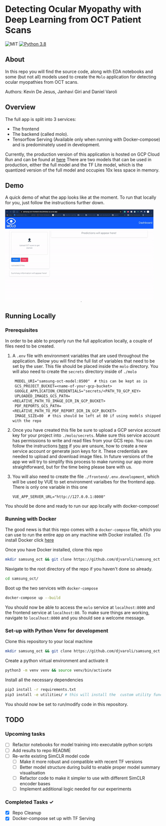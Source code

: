 # Detecting Ocular Myopathy with Deep Learning from OCT Patient Scans

![MIT](https://img.shields.io/github/license/djvaroli/samsung_oct)
[![Python 3.8](https://img.shields.io/badge/python-3.8-blue.svg)](https://www.python.org/downloads/release/python-380/)


## About
In this repo you will find the source code, along with EDA notebooks and some (but not all) models used to create the `Molo` application for detecting ocular myopathies from OCT scans.

Authors: Kevin De Jesus, Janhavi Giri and Daniel Varoli

## Overview
The full app is split into 3 services:

* The frontend
* The backend (called molo). 
* Tensorflow Serving (Available only when running with Docker-compose) and is predominately used in development.

Currently, the production version of this application is hosted on GCP Cloud Run and can be found at [here](https://samsung-oct-frontend-ckxu3m5cka-uc.a.run.app/)
There are two models that can be used in production, either the full model and the TF Lite model, which is the quantized
version of the full model and occupies 10x less space in memory.

## Demo
A quick demo of what the app looks like at the moment. To run that locally for you, just follow the instructions
further down.

![MOLO Demo](.github/readme-assets/demo.gif)

## Running Locally

### Prerequisites

In order to be able to properly run the full application locally, a couple of files need to be created.

1) A `.env` file with environment variables that are used throughout the application. Below you will find 
the full list of variables that need to be set by the user. This file should be placed inside the `molo` directory. You
   will also need to create the `secrets` directory inside of `./molo`
   ```text
    MODEL_URI="samsung-oct-model:8500"  # this can be kept as is
    GCS_PROJECT_BUCKET=<name-of-your-gcp-bucket>
    GOOGLE_APPLICATION_CREDENTIALS="secrets/<PATH_TO_GCP_KEY>  
    UPLOADED_IMAGES_GCS_PATH=<RELATIVE_PATH_TO_IMAGE_DIR_IN_GCP_BUCKET>
    PDF_REPORTS_GCS_PATH=<RELATIVE_PATH_TO_PDF_REPORT_DIR_IN_GCP_BUCKET>
    IMAGE_SIZE=80  # this should be left at 80 if using models shipped with the repo
    ```

2) Once you have created this file be sure to upload a GCP service account key for your project into `./molo/secrets`. Make sure 
this service account has permissions to write and read files from your GCS repo. You can follow the 
   instructions [here](https://cloud.google.com/iam/docs/creating-managing-service-accounts) if you are unsure, how 
   to create a new service account or generate json keys for it. These credentials are needed to upload and download 
   image files. In future versions of the app we will try to simplify this process to make running our app 
   more straightforward, but for the time being please bare with us.
   

3) You will also need to create the file `./frontend/.env.development`, which will be used by VUE
to set environment varialbes for the frontend app. There is only one variable in this one
    ```text
    VUE_APP_SERVER_URL="http://127.0.0.1:8000"
    ```

You should be done and ready to run our app locally with docker-compose!

### Running with Docker

The good news is that this repo comes with a `docker-compose` file, which you can use to run the entire app on any machine with Docker installed.
(To install Docker click [here](https://docs.docker.com/get-docker/)

Once you have Docker installed, clone this repo 

```bash
mkdir samsung_oct && git clone https://github.com/djvaroli/samsung_oct.git samsung_oct/
```

Navigate to the root directory of the repo if you haven't done so already.

```bash
cd samsung_oct/
```

Boot up the two services with `docker-compose`
```bash
docker-compose up --build
```

You should now be able to access the `molo` service at `localhost:8000` and the frontend service at `localhost:80`. 
To make sure things are working, navigate to `localhost:8000` and you should see a welcome message.

### Set-up with Python Venv for development
Clone this repository to your local machine
```bash
mkdir samsung_oct && git clone https://github.com/djvaroli/samsung_oct.git samsung_oct/
```

Create a python virtual environment and activate it
```bash
python3 -m venv venv && source venv/bin/activate
```

Install all the necessary dependencies
```bash
pip3 install -r requirements.txt
pip3 install -e utilities/ # this will install the  custom utility functions
```

You should now be set to run/modify code in this repository.

## TODO
### Upcoming tasks 
- [ ] Refactor notebooks for model training into executable python scripts
- [ ] Add results to repo README 
- [ ] Re-write existing SimCLR model code
  - [ ] Make it more robust and compatible with recent TF versions
  - [ ] Better model structure during build to enable proper model summary visualisation 
  - [ ] Refactor code to make it simpler to use with different SimCLR encoder bases 
  - [ ] Implement additional logic needed for our experiments

### Completed Tasks ✓
- [x] Repo Cleanup
- [x] Docker-compose set up with TF Serving
